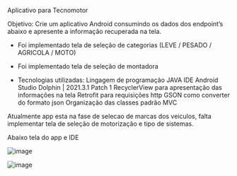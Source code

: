 Aplicativo para Tecnomotor

Objetivo: Crie um aplicativo Android consumindo os dados dos endpoint’s abaixo e apresente a informação
recuperada na tela.

 - Foi implementado tela de seleção de categorias (LEVE / PESADO / AGRICOLA / MOTO)
 - Foi implementado tela de seleção de montadora 
 
 
 - Tecnologias utilizadas:
   Lingagem de programação JAVA
   IDE Android Studio Dolphin | 2021.3.1 Patch 1
   RecyclerView para apresentação das informações na tela
   Retrofit para requisições http
   GSON como converter do formato json 
   Organização das classes padrão MVC
  
Atualmente app esta na fase de selecao de marcas dos veiculos, falta implementar tela de seleção de motorização e tipo de sistemas.

Abaixo tela do app e IDE

![image](https://user-images.githubusercontent.com/39966028/206264838-ce30ae2b-ca04-4024-85b9-7848e25d07f7.png)

![image](https://user-images.githubusercontent.com/39966028/206260620-6b957e8d-2244-44a5-8ad0-a907ea92bd3e.png)
